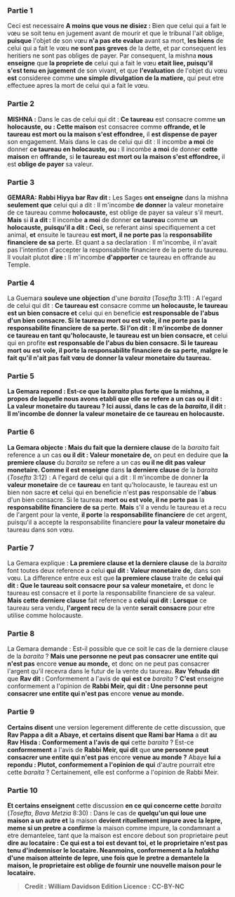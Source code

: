 
### Partie 1
Ceci est necessaire <b>A moins que vous ne disiez : </b> Bien que celui qui a fait le vœu se soit tenu en jugement avant de mourir et que le tribunal l'ait oblige, <b>puisque</b> l'objet de son vœu <b>n'a pas ete evalue</b> avant sa mort, <b>les biens</b> de celui qui a fait le vœu <b>ne sont pas greves</b> de la dette, et par consequent les heritiers ne sont pas obliges de payer. Par consequent, la mishna <b>nous enseigne</b> que <b>la propriete de</b> celui qui a fait le vœu <b>etait liee, puisqu'il s'est tenu en jugement</b> de son vivant, et que <b>l'evaluation</b> de l'objet du vœu <b>est</b> consideree comme <b>une simple divulgation de la matiere,</b> qui peut etre effectuee apres la mort de celui qui a fait le vœu.

### Partie 2
<strong>MISHNA :</strong> Dans le cas de celui qui dit : <b>Ce taureau</b> est consacre comme <b>un holocauste, ou : Cette maison</b> est consacree comme <b>offrande, et le taureau est mort ou la maison s'est effondree,</b> il <b>est dispense de payer</b> son engagement. Mais dans le cas de celui qui dit : Il incombe <b>a moi</b> de donner <b>ce taureau en holocauste, ou :</b> Il incombe <b>a moi</b> de donner <b>cette maison</b> en <b>offrande,</b> si <b>le taureau est mort ou la maison s'est effondree,</b> il est <b>oblige de payer</b> sa valeur.

### Partie 3
<strong>GEMARA:</strong> <b>Rabbi Hiyya bar Rav dit :</b> Les Sages <b>ont enseigne</b> dans la mishna <b>seulement que</b> celui qui a dit :</b> Il m'incombe <b>de donner</b> la valeur monetaire de ce taureau</b> comme <b>holocauste,</b> est oblige de payer sa valeur s'il meurt. <b>Mais</b> si <b>il a dit : </b> Il incombe <b>a moi</b> de donner <b>ce taureau</b> comme <b>un holocauste, puisqu'il a dit : Ceci,</b> se referant ainsi specifiquement a cet animal, <b>et</b> ensuite le taureau <b>est mort, il ne porte pas</b> la <b>responsabilite financiere de sa</b> perte. Et quant a sa declaration : Il m'incombe, il n'avait pas l'intention d'accepter la responsabilite financiere de la perte du taureau. Il voulait plutot <b>dire :</b> Il m'incombe <b>d'apporter</b> ce taureau en offrande au Temple.

### Partie 4
La Guemara <b>souleve une objection</b> d'une <i>baraita</i> (<i>Tosefta</i> 3:11) : A l'egard de celui qui dit : <b>Ce taureau est</b> consacre comme <b>un holocauste, le taureau est un bien consacre et</b> celui qui en beneficie <b>est responsable de <b>l'abus</b> d'un bien consacre. Si le taureau <b>mort ou est vole, il ne porte pas</b> la <b>responsabilite financiere de sa</b> perte. Si l'on dit : Il m'incombe <b>de donner</b> <b>ce taureau</b> en tant qu'holocauste, le taureau est un bien consacre, et</b> celui qui en profite <b>est responsable de l'<b>abus</b> du bien consacre. Si le taureau <b>mort ou est vole, il porte</b> la <b>responsabilite financiere de sa</b> perte, malgre le fait qu'il n'ait pas fait vœu de donner la valeur monetaire du taureau.

### Partie 5
La Gemara repond : <b>Est-ce que</b> la <i>baraita</i> <b>plus forte que la mishna,</b> a propos de laquelle <b>nous avons etabli que</b> elle se refere a un cas ou <b>il dit : La valeur monetaire du</b> taureau ? <b>Ici aussi,</b> dans le cas de la <i>baraita</i>, <b>il dit :</b> Il m'incombe de donner <b>la valeur monetaire</b> de ce taureau en holocauste.

### Partie 6
La Gemara objecte : <b>Mais du fait</b> que la derniere clause</b> de la <i>baraita</i> fait reference a un cas <b>ou il dit : Valeur monetaire de,</b> on peut en deduire que <b>la premiere clause</b> du <i>baraita</i> se refere a un cas <b>ou il ne dit pas valeur monetaire. Comme il est enseigne</b> dans <b>la derniere clause</b> de la <i>baraita</i> (<i>Tosefta</i> 3:12) : A l'egard de celui qui a dit : Il m'incombe de donner <b>la valeur monetaire</b> de ce <b>taureau</b> en tant qu'holocauste, le taureau est un bien non sacre</b> <b>et</b> celui qui en beneficie</b> n'est <b>pas</b> responsable de l'<b>abus</b> d'un bien consacre. Si le taureau <b>mort ou est vole, il ne porte pas</b> la <b>responsabilite financiere de sa</b> perte. <b>Mais</b> s'il a vendu le taureau et a recu de l'argent pour la vente, <b>il porte</b> la <b>responsabilite financiere</b> de cet argent, puisqu'il a accepte la responsabilite financiere <b>pour la valeur monetaire du</b> taureau dans son vœu.

### Partie 7
La Gemara explique : <b>La premiere clause et la derniere clause</b> de la <i>baraita</i> font toutes deux reference a celui <b>qui dit : Valeur monetaire de,</b> dans son vœu. La difference entre eux est que <b>la premiere clause</b> traite de <b>celui qui dit : Que le taureau soit consacre pour sa valeur monetaire,</b> et donc le taureau est consacre et il porte la responsabilite financiere de sa valeur. <b>Mais cette derniere clause</b> fait reference a <b>celui qui dit : Lorsque</b> ce taureau sera vendu, <b>l'argent recu</b> de la vente <b>serait consacre</b> pour etre utilise comme holocauste.

### Partie 8
La Gemara demande : Est-il possible que ce soit le cas de la derniere clause de la <i>baraita</i> ? <b>Mais une personne ne peut pas consacrer une entite qui n'est pas</b> encore <b>venue au monde,</b> et donc on ne peut pas consacrer l'argent qu'il recevra dans le futur de la vente du taureau. <b>Rav Yehuda dit</b> que <b>Rav dit : </b> Conformement a l'avis de <b>qui</b> <b>est ce</b> <i>baraita</i> ? <b>C'est</b> enseigne conformement a l'opinion de <b>Rabbi Meir, qui dit : Une personne peut consacrer une entite qui n'est pas</b> encore <b>venue au monde.</b>

### Partie 9
<b>Certains disent</b> une version legerement differente de cette discussion, que <b>Rav Pappa a dit a Abaye, et certains disent que Rami bar Hama</b> a dit <b>au Rav Hisda : Conformement a l'avis de qui</b> cette <i>baraita</i> ? Est-ce <b>conformement</b> a l'avis de <b>Rabbi Meir, qui dit</b> que <b>une personne peut consacrer une entite qui n'est pas</b> encore <b>venue au monde ?</b> Abaye <b>lui a repondu : Plutot, conformement a l'opinion de qui</b> d'autre pourrait etre cette <i>baraita</i> ? Certainement, elle est conforme a l'opinion de Rabbi Meir.

### Partie 10
<b>Et certains enseignent</b> cette discussion <b>en ce qui concerne cette</b> <i>baraita</i> (<i>Tosefta</i>, <i>Bava Metzia</i> 8:30) : Dans le cas de <b>quelqu'un qui loue une maison a un autre et</b> la maison <b>devient rituellement impure avec la lepre, meme si un pretre a confirme</b> la maison comme impure, la condamnant a etre demantelee, tant que la maison est encore debout son proprietaire peut <b>dire au locataire : <b>Ce qui est a toi est devant toi,</b> et le proprietaire n'est pas tenu d'indemniser le locataire. Neanmoins, conformement a la <i>halakha</i> d'une maison atteinte de lepre, une fois que le pretre a <b>demantele</b> la maison, le proprietaire est <b>oblige de fournir</b> une nouvelle <b>maison pour</b> le locataire.

>Credit : William Davidson Edition
>Licence : CC-BY-NC